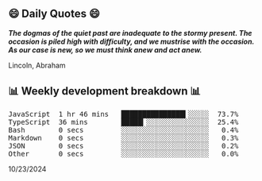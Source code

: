 ## 😄 Daily Quotes 😄

_**The dogmas of the quiet past are inadequate to the stormy present. The occasion is piled high with difficulty, and we mustrise with the occasion. As our case is new, so we must think anew and act anew.**_

Lincoln, Abraham



## 📊 Weekly development breakdown 📊

<pre>JavaScript  1 hr 46 mins   ███████████████▍░░░░░  73.7%
TypeScript  36 mins        █████▎░░░░░░░░░░░░░░░  25.4%
Bash        0 secs         ░░░░░░░░░░░░░░░░░░░░░   0.4%
Markdown    0 secs         ░░░░░░░░░░░░░░░░░░░░░   0.3%
JSON        0 secs         ░░░░░░░░░░░░░░░░░░░░░   0.2%
Other       0 secs         ░░░░░░░░░░░░░░░░░░░░░   0.0%</pre>

10/23/2024